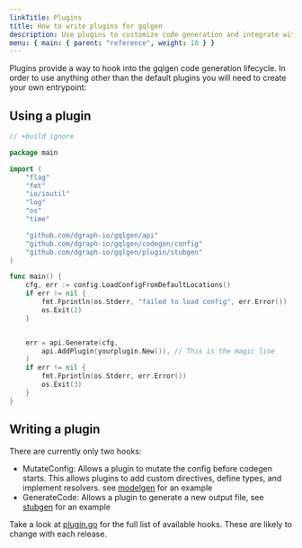```yaml
---
linkTitle: Plugins
title: How to write plugins for gqlgen
description: Use plugins to customize code generation and integrate with other libraries
menu: { main: { parent: "reference", weight: 10 } }
---
```


Plugins provide a way to hook into the gqlgen code generation lifecycle. In order to use anything other than the
default plugins you will need to create your own entrypoint:

## Using a plugin

```go
// +build ignore

package main

import (
	"flag"
	"fmt"
	"io/ioutil"
	"log"
	"os"
	"time"

	"github.com/dgraph-io/gqlgen/api"
	"github.com/dgraph-io/gqlgen/codegen/config"
	"github.com/dgraph-io/gqlgen/plugin/stubgen"
)

func main() {
	cfg, err := config.LoadConfigFromDefaultLocations()
	if err != nil {
		fmt.Fprintln(os.Stderr, "failed to load config", err.Error())
		os.Exit(2)
	}


	err = api.Generate(cfg,
		api.AddPlugin(yourplugin.New()), // This is the magic line
	)
	if err != nil {
		fmt.Fprintln(os.Stderr, err.Error())
		os.Exit(3)
	}
}

```

## Writing a plugin

There are currently only two hooks:

- MutateConfig: Allows a plugin to mutate the config before codegen starts. This allows plugins to add
  custom directives, define types, and implement resolvers. see
  [modelgen](https://github.com/dgraph-io/gqlgen/tree/master/plugin/modelgen) for an example
- GenerateCode: Allows a plugin to generate a new output file, see
  [stubgen](https://github.com/dgraph-io/gqlgen/tree/master/plugin/stubgen) for an example

Take a look at [plugin.go](https://github.com/dgraph-io/gqlgen/blob/master/plugin/plugin.go) for the full list of
available hooks. These are likely to change with each release.
